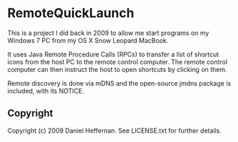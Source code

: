 RemoteQuickLaunch
=================

This is a project I did back in 2009 to allow me start programs on my Windows 7 PC from my OS X Snow Leopard MacBook.

It uses Java Remote Procedure Calls (RPCs) to transfer a list of shortcut icons from the host PC to the remote control computer. The remote control computer can then instruct the host to open shortcuts by clicking on them.

Remote discovery is done via mDNS and the open-source jmdns package is included, with its NOTICE.

Copyright
---------
Copyright (c) 2009 Daniel Heffernan. See LICENSE.txt for further details.
